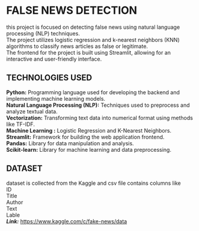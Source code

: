 # FALSE NEWS DETECTION
this project is focused on detecting false news using natural language processing (NLP) techniques.<br>
The project utilizes logistic regression and k-nearest neighbors (KNN) algorithms to classify news articles as false or legitimate.<br>
The frontend for the project is built using Streamlit, allowing for an interactive and user-friendly interface.<br>

## TECHNOLOGIES USED
**Python:**  Programming language used for developing the backend and implementing machine learning models.<br>
**Natural Language Processing (NLP):** Techniques used to preprocess and analyze textual data.<br>
**Vectorization:** Transforming text data into numerical format using methods like TF-IDF.<br>
**Machine Learning :** Logistic Regression and K-Nearest Neighbors.<br>
**Streamlit:** Framework for building the web application frontend.<br>
**Pandas:** Library for data manipulation and analysis.<br>
**Scikit-learn:** Library for machine learning and data preprocessing.<br>

## DATASET
dataset is collected from the Kaggle and csv file contains columns like <br>
ID<br>
Title<br>
Author<br>
Text<br>
Lable<br>
**_Link:_** https://www.kaggle.com/c/fake-news/data <br>
